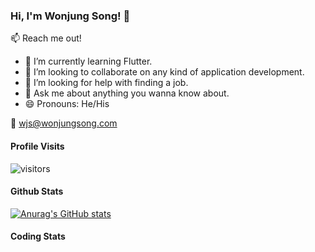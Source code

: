 ### Hi, I'm Wonjung Song! 👋

:mailbox: Reach me out!

- 🌱 I’m currently learning Flutter.
- 👯 I’m looking to collaborate on any kind of application development.
- 🤔 I’m looking for help with finding a job.
- 💬 Ask me about anything you wanna know about.
- 😄 Pronouns: He/His

:email: wjs@wonjungsong.com

#### Profile Visits
 ![visitors](https://visitor-badge.glitch.me/badge?page_id=DavidWJS.DavidWJS)

#### Github Stats
[![Anurag's GitHub stats](https://github-readme-stats.vercel.app/api?username=DavidWJS&hide=contribs,prs&theme=tokyonight)](https://github.com/anuraghazra/github-readme-stats)

#### Coding Stats
 